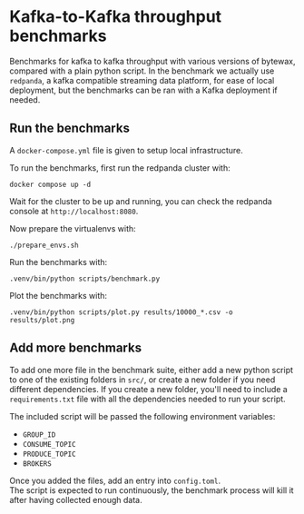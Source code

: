 # Kafka-to-Kafka throughput benchmarks

Benchmarks for kafka to kafka throughput with various versions of bytewax, compared with a plain python script.
In the benchmark we actually use `redpanda`, a kafka compatible streaming data platform, for ease of local deployment,
but the benchmarks can be ran with a Kafka deployment if needed.

## Run the benchmarks

A `docker-compose.yml` file is given to setup local infrastructure.

To run the benchmarks, first run the redpanda cluster with:
```
docker compose up -d
```

Wait for the cluster to be up and running, you can check the redpanda console at `http://localhost:8080`.

Now prepare the virtualenvs with:
```
./prepare_envs.sh
```

Run the benchmarks with:
```
.venv/bin/python scripts/benchmark.py
```

Plot the benchmarks with:
```
.venv/bin/python scripts/plot.py results/10000_*.csv -o results/plot.png
```

## Add more benchmarks
To add one more file in the benchmark suite, either add a new python script to one of the existing folders in `src/`, or create a new folder if you need different dependencies.
If you create a new folder, you'll need to include a `requirements.txt` file with all the dependencies needed to run your script.

The included script will be passed the following environment variables:
- `GROUP_ID`
- `CONSUME_TOPIC`
- `PRODUCE_TOPIC`
- `BROKERS`

Once you added the files, add an entry into `config.toml`.  
The script is expected to run continuously, the benchmark process will kill it after having collected enough data.
